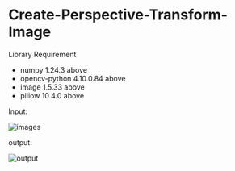 # Create-Perspective-Transform-Image

Library Requirement
- numpy 1.24.3 above
- opencv-python 4.10.0.84 above
- image 1.5.33 above
- pillow 10.4.0 above

Input:

![images](https://github.com/user-attachments/assets/bfba0e8d-b588-41a2-8de1-c2a02cdc2297)

output:

![output](https://github.com/user-attachments/assets/0f67ad76-b3f4-4595-8c49-ed0c9a5364e8)

